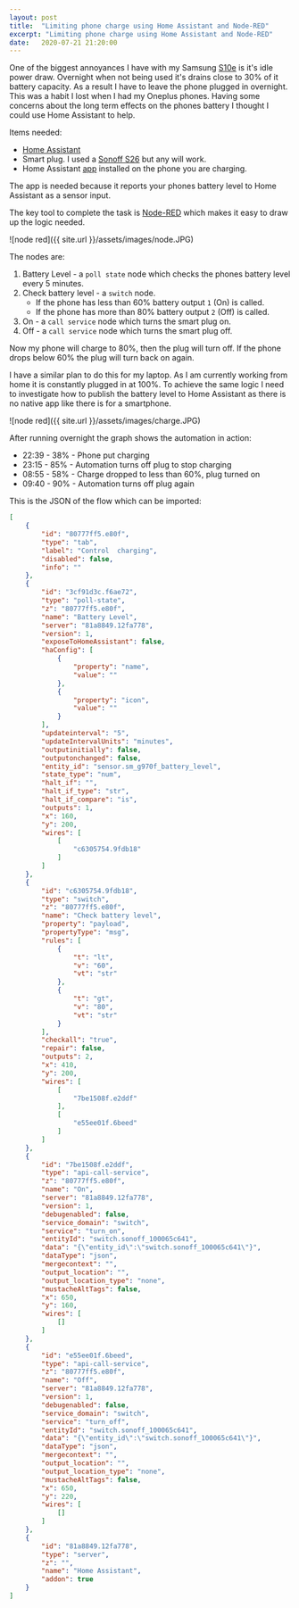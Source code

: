 ```yaml
---
layout: post
title:  "Limiting phone charge using Home Assistant and Node-RED"
excerpt: "Limiting phone charge using Home Assistant and Node-RED"
date:   2020-07-21 21:20:00
---
```


One of the biggest annoyances I have with my Samsung [S10e](https://rianoc.github.io/2019/09/21/SamsungS10E/) is it's idle power draw. Overnight when not being used it's drains close to 30% of it battery capacity. As a result I have to leave the phone plugged in overnight. This was a habit I lost when I had my Oneplus phones. Having some concerns about the long term effects on the phones battery I thought I could use Home Assistant to help.

Items needed:
* [Home Assistant](https://www.home-assistant.io/)
* Smart plug. I used a [Sonoff S26](https://sonoff.tech/product/wifi-smart-plugs/s26) but any will work.
* Home Assistant [app](https://play.google.com/store/apps/details?id=io.homeassistant.companion.android&hl=en_GB) installed on the phone you are charging.

The app is needed because it reports your phones battery level to Home Assistant as a sensor input.

The key tool to complete the task is [Node-RED](https://nodered.org/) which makes it easy to draw up the logic needed.

![node red]({{ site.url }}/assets/images/node.JPG)

The nodes are:

1. Battery Level - a `poll state` node which checks the phones battery level every 5 minutes.
1. Check battery level - a `switch` node.
   * If the phone has less than 60% battery output `1` (On) is called.
   * If the phone has more than 80% battery output `2` (Off) is called.
1. On - a `call service` node which turns the smart plug on.
1. Off - a `call service` node which turns the smart plug off.

Now my phone will charge to 80%, then the plug will turn off. If the phone drops below 60% the plug will turn back on again.

I have a similar plan to do this for my laptop. As I am currently working from home it is constantly plugged in at 100%. To achieve the same logic I  need to investigate how to publish the battery level to Home Assistant as there is no native app like there is for a smartphone.

![node red]({{ site.url }}/assets/images/charge.JPG)

After running overnight the graph shows the automation in action:

* 22:39 - 38% - Phone put charging
* 23:15 - 85% - Automation turns off plug to stop charging
* 08:55 - 58% - Charge dropped to less than 60%, plug turned on
* 09:40 - 90% - Automation turns off plug again

This is the JSON of the flow which can be imported:

```json
[
    {
        "id": "80777ff5.e80f",
        "type": "tab",
        "label": "Control  charging",
        "disabled": false,
        "info": ""
    },
    {
        "id": "3cf91d3c.f6ae72",
        "type": "poll-state",
        "z": "80777ff5.e80f",
        "name": "Battery Level",
        "server": "81a8849.12fa778",
        "version": 1,
        "exposeToHomeAssistant": false,
        "haConfig": [
            {
                "property": "name",
                "value": ""
            },
            {
                "property": "icon",
                "value": ""
            }
        ],
        "updateinterval": "5",
        "updateIntervalUnits": "minutes",
        "outputinitially": false,
        "outputonchanged": false,
        "entity_id": "sensor.sm_g970f_battery_level",
        "state_type": "num",
        "halt_if": "",
        "halt_if_type": "str",
        "halt_if_compare": "is",
        "outputs": 1,
        "x": 160,
        "y": 200,
        "wires": [
            [
                "c6305754.9fdb18"
            ]
        ]
    },
    {
        "id": "c6305754.9fdb18",
        "type": "switch",
        "z": "80777ff5.e80f",
        "name": "Check battery level",
        "property": "payload",
        "propertyType": "msg",
        "rules": [
            {
                "t": "lt",
                "v": "60",
                "vt": "str"
            },
            {
                "t": "gt",
                "v": "80",
                "vt": "str"
            }
        ],
        "checkall": "true",
        "repair": false,
        "outputs": 2,
        "x": 410,
        "y": 200,
        "wires": [
            [
                "7be1508f.e2ddf"
            ],
            [
                "e55ee01f.6beed"
            ]
        ]
    },
    {
        "id": "7be1508f.e2ddf",
        "type": "api-call-service",
        "z": "80777ff5.e80f",
        "name": "On",
        "server": "81a8849.12fa778",
        "version": 1,
        "debugenabled": false,
        "service_domain": "switch",
        "service": "turn_on",
        "entityId": "switch.sonoff_100065c641",
        "data": "{\"entity_id\":\"switch.sonoff_100065c641\"}",
        "dataType": "json",
        "mergecontext": "",
        "output_location": "",
        "output_location_type": "none",
        "mustacheAltTags": false,
        "x": 650,
        "y": 160,
        "wires": [
            []
        ]
    },
    {
        "id": "e55ee01f.6beed",
        "type": "api-call-service",
        "z": "80777ff5.e80f",
        "name": "Off",
        "server": "81a8849.12fa778",
        "version": 1,
        "debugenabled": false,
        "service_domain": "switch",
        "service": "turn_off",
        "entityId": "switch.sonoff_100065c641",
        "data": "{\"entity_id\":\"switch.sonoff_100065c641\"}",
        "dataType": "json",
        "mergecontext": "",
        "output_location": "",
        "output_location_type": "none",
        "mustacheAltTags": false,
        "x": 650,
        "y": 220,
        "wires": [
            []
        ]
    },
    {
        "id": "81a8849.12fa778",
        "type": "server",
        "z": "",
        "name": "Home Assistant",
        "addon": true
    }
]
```
